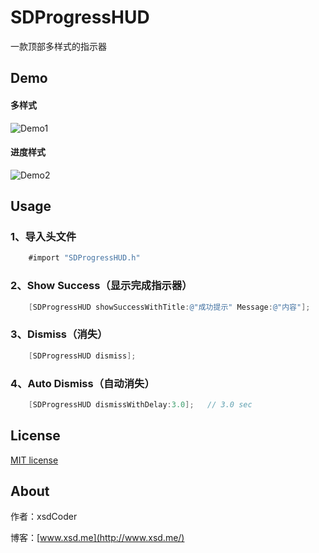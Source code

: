 # SDProgressHUD
一款顶部多样式的指示器

## Demo
#### 多样式
![Demo1](https://github.com/xushuduo/SDProgressHUD/raw/master/Demo/demo1.gif)

#### 进度样式
![Demo2](https://github.com/xushuduo/SDProgressHUD/raw/master/Demo/demo2.gif)

## Usage
### 1、导入头文件
```objective-c
	#import "SDProgressHUD.h"
```

### 2、Show Success（显示完成指示器）
```objective-c
	[SDProgressHUD showSuccessWithTitle:@"成功提示" Message:@"内容"];
```

### 3、Dismiss（消失）
```objective-c
	[SDProgressHUD dismiss];
```

### 4、Auto Dismiss（自动消失）
```objective-c
	[SDProgressHUD dismissWithDelay:3.0];	// 3.0 sec
```

## License

[MIT license](https://github.com/xushuduo/SDProgressHUD/blob/master/LICENSE)

## About

作者：xsdCoder

博客：[www.xsd.me](http://www.xsd.me/)

